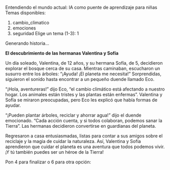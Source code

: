 Entendiendo el mundo actual: IA como puente de aprendizaje para niñas
Temas disponibles:
1. cambio_climatico
2. emociones
3. seguridad
Elige un tema (1-3): 1

Generando historia...

**El descubrimiento de las hermanas Valentina y Sofía**

Un día soleado, Valentina, de 12 años, y su hermana Sofía, de 5, decidieron explorar el bosque cerca de su casa. Mientras caminaban, escucharon un susurro entre los árboles: “¡Ayuda! ¡El planeta me necesita!” Sorprendidas, siguieron el sonido hasta encontrar a un pequeño duende llamado Eco.

“¡Hola, aventureras!” dijo Eco, “el cambio climático está afectando a nuestro hogar. Los animales están tristes y las plantas están enfermas”. Valentina y Sofía se miraron preocupadas, pero Eco les explicó que había formas de ayudar. 

“¡Pueden plantar árboles, reciclar y ahorrar agua!” dijo el duende emocionado. “Cada acción cuenta, y si todos colaboran, podemos sanar la Tierra”. Las hermanas decidieron convertirse en guardianas del planeta. 

Regresaron a casa entusiasmadas, listas para contar a sus amigos sobre el reciclaje y la magia de cuidar la naturaleza. Así, Valentina y Sofía aprendieron que cuidar el planeta es una aventura que todos podemos vivir. ¡Y tú también puedes ser un héroe de la Tierra!

Pon 4 para finalizar o 6 para otra opción: 